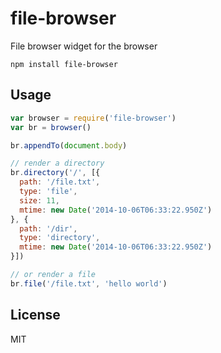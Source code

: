 # file-browser

File browser widget for the browser

```
npm install file-browser
```

## Usage

``` js
var browser = require('file-browser')
var br = browser()

br.appendTo(document.body)

// render a directory
br.directory('/', [{
  path: '/file.txt',
  type: 'file',
  size: 11,
  mtime: new Date('2014-10-06T06:33:22.950Z')
}, {
  path: '/dir',
  type: 'directory',
  mtime: new Date('2014-10-06T06:33:22.950Z')
}])

// or render a file
br.file('/file.txt', 'hello world')
```

## License

MIT